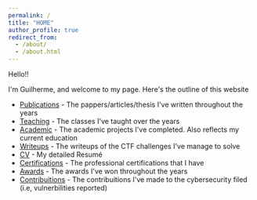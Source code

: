 ```yaml
---
permalink: /
title: "HOME"
author_profile: true
redirect_from: 
  - /about/
  - /about.html
---
```


Hello!!

I'm Guilherme, and welcome to my page. Here's the outline of this website

+ [Publications](./publications.html) - The pappers/articles/thesis I've written throughout the years
+ [Teaching](./teaching.html) - The classes I've taught over the years
+ [Academic](./academic.html) - The academic projects I've completed. Also reflects my current education
+ [Writeups](./writeups.html) - The writeups of the CTF challenges I've manage to solve
+ [CV](./cv.md) - My detailed Resumé
+ [Certifications](./certifications.html) - The professional certifications that I have
+ [Awards](./awards.html) - The awards I've won throughout the years
+ [Contribuitions](./security_contributions.md) - The contribuitions I've made to the cybersecurity filed (i.e, vulnerbilities reported)
